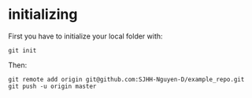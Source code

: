 # initializing
First you have to initialize your local folder with:
	
	git init

Then:
	
	git remote add origin git@github.com:SJHH-Nguyen-D/example_repo.git
	git push -u origin master
